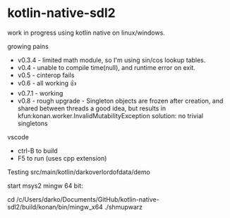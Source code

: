 # kotlin-native-sdl2

work in progress using kotlin native on linux/windows. 

growing pains
* v0.3.4 - limited math module, so I'm using sin/cos lookup tables.
* v0.4 - unable to compile time(null), and runtime error on exit.
* v0.5 - cinterop fails 
* v0.6 - all working :+1:
* v0.7.1 - working
* v0.8 - rough upgrade 
        - Singleton objects are frozen after creation, and shared between threads
            a good idea, but results in kfun:konan.worker.InvalidMutabilityException
            solution: no trivial singletons


vscode
* ctrl-B to build
* F5 to run (uses cpp extension)

Testing src/main/kotlin/darkoverlordofdata/demo

start msys2 mingw 64 bit:

cd /c/Users/darko/Documents/GitHub/kotlin-native-sdl2/build/konan/bin/mingw_x64
./shmupwarz
